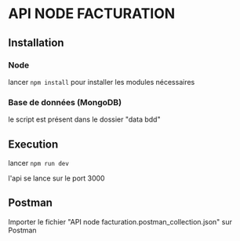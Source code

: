 # API NODE FACTURATION

## Installation

### Node

lancer `npm install` pour installer les modules nécessaires

### Base de données (MongoDB)

le script est présent dans le dossier "data bdd"

## Execution

lancer `npm run dev`

l'api se lance sur le port 3000

## Postman

Importer le fichier "API node facturation.postman_collection.json" sur Postman
